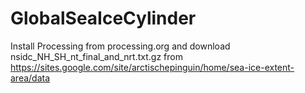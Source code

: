 # GlobalSeaIceCylinder

Install Processing from processing.org and download nsidc_NH_SH_nt_final_and_nrt.txt.gz from https://sites.google.com/site/arctischepinguin/home/sea-ice-extent-area/data
